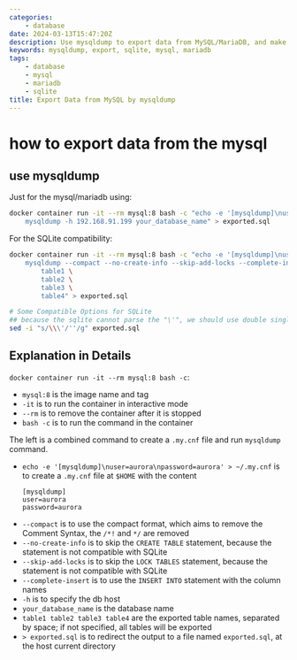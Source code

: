```yaml
---
categories:
    - database
date: 2024-03-13T15:47:20Z
description: Use mysqldump to export data from MySQL/MariaDB, and make it compatible with SQLite
keywords: mysqldump, export, sqlite, mysql, mariadb
tags:
    - database
    - mysql
    - mariadb
    - sqlite
title: Export Data from MySQL by mysqldump
---
```




# how to export data from the mysql

## use mysqldump

Just for the mysql/mariadb using:

```bash
docker container run -it --rm mysql:8 bash -c "echo -e '[mysqldump]\nuser=aurora\npassword=aurora' > ~/.my.cnf && \
    mysqldump -h 192.168.91.199 your_database_name" > exported.sql
```

For the SQLite compatibility:

```bash
docker container run -it --rm mysql:8 bash -c "echo -e '[mysqldump]\nuser=aurora\npassword=aurora' > ~/.my.cnf && \
    mysqldump --compact --no-create-info --skip-add-locks --complete-insert -h 192.168.91.199 your_database_name \
        table1 \
        table2 \
        table3 \
        table4" > exported.sql

# Some Compatible Options for SQLite
## because the sqlite cannot parse the "\'", we should use double single quote instead
sed -i "s/\\\'/''/g" exported.sql
```

## Explanation in Details

`docker container run -it --rm mysql:8 bash -c`:
- `mysql:8` is the image name and tag
- `-it` is to run the container in interactive mode
- `--rm` is to remove the container after it is stopped
- `bash -c` is to run the command in the container

The left is a combined command to create a `.my.cnf` file and run `mysqldump` command.
- `echo -e '[mysqldump]\nuser=aurora\npassword=aurora' > ~/.my.cnf` is to create a `.my.cnf` file at `$HOME` with the content
    ```
    [mysqldump]
    user=aurora
    password=aurora
    ```
- `--compact` is to use the compact format, which aims to remove the Comment Syntax, the `/*!` and `*/` are removed
- `--no-create-info` is to skip the `CREATE TABLE` statement, because the statement is not compatible with SQLite
- `--skip-add-locks` is to skip the `LOCK TABLES` statement, because the statement is not compatible with SQLite
- `--complete-insert` is to use the `INSERT INTO` statement with the column names
- `-h` is to specify the db host
- `your_database_name` is the database name
- `table1 table2 table3 table4` are the exported table names, separated by space; if not specified, all tables will be exported
- `> exported.sql` is to redirect the output to a file named `exported.sql`, at the host current directory
